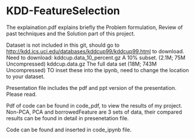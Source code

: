 # KDD-FeatureSelection

The explaination.pdf explains briefly the Problem formulation, Review of past techniques and the Solution part of this project.

Dataset is not included in this git, should go to http://kdd.ics.uci.edu/databases/kddcup99/kddcup99.html to download. Need to download: 
  kddcup.data_10_percent.gz A 10% subset. (2.1M; 75M Uncompressed)
  kddcup.data.gz The full data set (18M; 743M Uncompressed)
 TO inset these into the ipynb, need to change the location to your dataset.
 
 Presentation file includes the pdf and ppt version of the presentation. Please read.
 
 Pdf of code can be found in code_pdf, to view the results of my project. Non-PCA, PCA and borrowedFeature are 3 sets of data, their compared results can be found in detail in presenetation file.
 
 Code can be found and inserted in code_ipynb file. 
 
